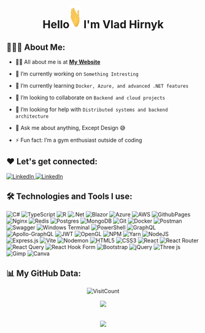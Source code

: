 <h1 align="center">Hello<img src="https://raw.githubusercontent.com/ABSphreak/ABSphreak/master/gifs/Hi.gif" width="30px" height="60px"> I'm Vlad Hirnyk</h1>

## 👨🏻‍💻 About Me:

- 🙋‍♂️ All about me is at **[My Website](https://example.com/)**
  
- 🔭 I’m currently working on `Something Intresting`

- 🌱 I’m currently learning `Docker, Azure, and advanced .NET features`

- 👯 I’m looking to collaborate on `Backend and cloud projects`

- 🤔 I’m looking for help with `Distributed systems and backend architecture`

- 💬 Ask me about anything, Except Design :sweat_smile:

- ⚡ Fun fact: I’m a gym enthusiast outside of coding

## ❤️ Let's get connected:
<p>
  <a href="https://linkedin.com/in/vlad-hirnyk-84654b328" target="_blank">
    <img alt="LinkedIn" src="https://img.shields.io/badge/linkedin-%230077B5.svg?style=for-the-badge&logo=linkedin&logoColor=white" height="30px"/>
  </a>
  <a href="https://t.me/hern1k" target="_blank">
    <img alt="LinkedIn" src="https://img.shields.io/badge/telegram-%2326A5E4.svg?style=for-the-badge&logo=telegram&logoColor=white" height="30px"/>
  </a> 
</p>

## 🛠️ Technologies and Tools I use:
![C#](https://img.shields.io/badge/C%23-%23239120.svg?style=flat&logo=csharp&logoColor=white) ![TypeScript](https://img.shields.io/badge/typescript-%23007ACC.svg?style=flat&logo=typescript&logoColor=white) ![R](https://img.shields.io/badge/R-%23276DC3.svg?style=flat&logo=r&logoColor=white) ![.Net](https://img.shields.io/badge/.NET-5C2D91?style=flat&logo=.net&logoColor=white) ![Blazor](https://img.shields.io/badge/Blazor-%235C2D91.svg?style=flat&logo=blazor&logoColor=white) ![Azure](https://img.shields.io/badge/Azure-%230072C6.svg?style=flat&logo=microsoftazure&logoColor=white) ![AWS](https://img.shields.io/badge/AWS-%23FF9900.svg?style=flat&logo=amazon-aws&logoColor=white) ![GithubPages](https://img.shields.io/badge/github%20pages-121013?style=flat&logo=github&logoColor=white) ![Nginx](https://img.shields.io/badge/nginx-%23009639.svg?style=flat&logo=nginx&logoColor=white) ![Redis](https://img.shields.io/badge/redis-%23DD0031.svg?style=flat&logo=redis&logoColor=white) ![Postgres](https://img.shields.io/badge/postgres-%23316192.svg?style=flat&logo=postgresql&logoColor=white) ![MongoDB](https://img.shields.io/badge/MongoDB-%234ea94b.svg?style=flat&logo=mongodb&logoColor=white) ![Git](https://img.shields.io/badge/git-%23F05033.svg?style=flat&logo=git&logoColor=white) ![Docker](https://img.shields.io/badge/docker-%230db7ed.svg?style=flat&logo=docker&logoColor=white) ![Postman](https://img.shields.io/badge/Postman-FF6C37?style=flat&logo=postman&logoColor=white) ![Swagger](https://img.shields.io/badge/-Swagger-%23Clojure?style=flat&logo=swagger&logoColor=white) ![Windows Terminal](https://img.shields.io/badge/Windows%20Terminal-%234D4D4D.svg?style=flat&logo=windows-terminal&logoColor=white) ![PowerShell](https://img.shields.io/badge/PowerShell-%235391FE.svg?style=flat&logo=powershell&logoColor=white) ![GraphQL](https://img.shields.io/badge/-GraphQL-E10098?style=flat&logo=graphql&logoColor=white) ![Apollo-GraphQL](https://img.shields.io/badge/-ApolloGraphQL-311C87?style=flat&logo=apollo-graphql) ![JWT](https://img.shields.io/badge/JWT-black?style=flat&logo=JSON%20web%20tokens) ![OpenGL](https://img.shields.io/badge/OpenGL-%23FFFFFF.svg?style=flat&logo=opengl) ![NPM](https://img.shields.io/badge/NPM-%23CB3837.svg?style=flat&logo=npm&logoColor=white) ![Yarn](https://img.shields.io/badge/yarn-%232C8EBB.svg?style=flat&logo=yarn&logoColor=white) ![NodeJS](https://img.shields.io/badge/node.js-6DA55F?style=flat&logo=node.js&logoColor=white) ![Express.js](https://img.shields.io/badge/express.js-%23404d59.svg?style=flat&logo=express&logoColor=%2361DAFB) ![Vite](https://img.shields.io/badge/vite-%23646CFF.svg?style=flat&logo=vite&logoColor=white) ![Nodemon](https://img.shields.io/badge/NODEMON-%23323330.svg?style=flat&logo=nodemon&logoColor=%BBDEAD) ![HTML5](https://img.shields.io/badge/html5-%23E34F26.svg?style=flat&logo=html5&logoColor=white) ![CSS3](https://img.shields.io/badge/css3-%231572B6.svg?style=flat&logo=css3&logoColor=white) ![React](https://img.shields.io/badge/react-%2320232a.svg?style=flat&logo=react&logoColor=%2361DAFB) ![React Router](https://img.shields.io/badge/React_Router-CA4245?style=flat&logo=react-router&logoColor=white) ![React Query](https://img.shields.io/badge/-React%20Query-FF4154?style=flat&logo=react%20query&logoColor=white) ![React Hook Form](https://img.shields.io/badge/React%20Hook%20Form-%23EC5990.svg?style=flat&logo=reacthookform&logoColor=white) ![Bootstrap](https://img.shields.io/badge/bootstrap-%238511FA.svg?style=flat&logo=bootstrap&logoColor=white) ![jQuery](https://img.shields.io/badge/jquery-%230769AD.svg?style=flat&logo=jquery&logoColor=white) ![Three js](https://img.shields.io/badge/threejs-black?style=flat&logo=three.js&logoColor=white) ![Gimp](https://img.shields.io/badge/Gimp-657D8B?style=flat&logo=gimp&logoColor=FFFFFF) ![Canva](https://img.shields.io/badge/Canva-%2300C4CC.svg?style=flat&logo=Canva&logoColor=white) 

## 📊 My GitHub Data:
<p align="center">
  <img alt="VisitCount" src="https://visitcount.itsvg.in/api?id=HERN1k&icon=7&color=10" height="30px" />
</p>
<div align="center">
  <img align="center" src="https://github-readme-stats.vercel.app/api/top-langs/?username=HERN1k&theme=radical&hide_border=false&include_all_commits=true&count_private=true&layout=compact" />
</div>
<br></br>
<div align="center">
  <img align="center" src="https://github-readme-streak-stats.herokuapp.com/?user=HERN1k&theme=radical&hide_border=false" />
</div>
